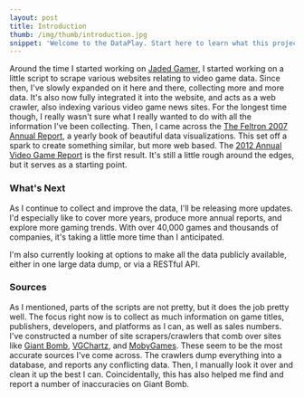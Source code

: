 ```yaml
---
layout: post
title: Introduction
thumb: /img/thumb/introduction.jpg
snippet: 'Welcome to the DataPlay. Start here to learn what this project is about, and what to expect.'
---
```


Around the time I started working on [Jaded Gamer](http://jadedgamer.com/), I started working on a little script to scrape various websites relating to video game data. Since then, I've slowly expanded on it here and there, collecting more and more data. It's also now fully integrated it into the website, and acts as a web crawler, also indexing various video game news sites. For the longest time though, I really wasn't sure what I really wanted to do with all the information I've been collecting. Then, I came across the [The Feltron 2007 Annual Report](http://feltron.com/ar07_01.html), a yearly book of beautiful data visualizations. This set off a spark to create something similar, but more web based. The [2012 Annual Video Game Report](/2012-report/) is the first result. It's still a little rough around the edges, but it serves as a starting point.


### What's Next

As I continue to collect and improve the data, I'll be releasing more updates. I'd especially like to cover more years, produce more annual reports, and explore more gaming trends. With over 40,000 games and thousands of companies, it's taking a little more time than I anticipated.

I'm also currently looking at options to make all the data publicly available, either in one large data dump, or via a RESTful API.

### Sources

As I mentioned, parts of the scripts are not pretty, but it does the job pretty well. The focus right now is to collect as much information on game titles, publishers, developers, and platforms as I can, as well as sales numbers. I've constructed a number of site scrapers/crawlers that comb over sites like [Giant Bomb](http://giantbomb.com), [VGChartz](http://www.vgchartz.com/), and [MobyGames](http://www.mobygames.com/). These seem to be the most accurate sources I've come across. The crawlers dump everything into a database, and reports any conflicting data. Then, I manually look it over and clean it up the best I can. Coincidentally, this has also helped me find and report a number of inaccuracies on Giant Bomb.
